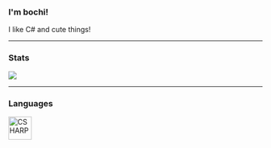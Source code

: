 ### I'm bochi!
I like C# and cute things!
<br />

---

### Stats

<img src="https://github-readme-stats.vercel.app/api/top-langs/?username=bochboch28&layout=compact&hide_border=true&title_color=dee3ea&text_color=b2bdcd&bg_color=151a21&langs_count=20" />

  
---
  
### Languages
  
<img align="left" alt="CSHARP" width="46px" src="https://github.com/abranhe/programming-languages-logos-site/blob/master/languages/csharp.png" />
<br />
